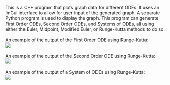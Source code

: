 This is a C++ program that plots graph data for different ODEs. It uses an ImGui interface to allow for user input of the generated graph. A separate Python program is used to display the graph. This program can generate First Order ODEs, Second Order ODEs, and Systems of ODEs, all using either the Euler, Midpoint, Modified Euler, or Runge-Kutta methods to do so.<br><br>
An example of the output of the First Order ODE using Runge-Kutta:<br>
<img src="https://github.com/Jaganmati/codesamples/OrdinaryDifferentialEquations/images/FirstODE.png"/><br><br>
An example of the output of the Second Order ODE using Runge-Kutta:<br>
<img src="https://github.com/Jaganmati/codesamples/OrdinaryDifferentialEquations/images/SecondODE.png"/><br><br>
An example of the output of a System of ODEs using Runge-Kutta:<br>
<img src="https://github.com/Jaganmati/codesamples/OrdinaryDifferentialEquations/images/SystemODE.png"/>
